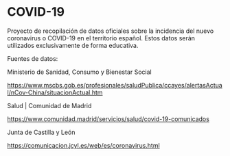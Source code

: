 # COVID-19
Proyecto de recopilación de datos oficiales sobre la incidencia del nuevo coronavirus o COVID-19 en el territorio español. Estos datos serán utilizados exclusivamente de forma educativa.

Fuentes de datos:

Ministerio de Sanidad, Consumo y Bienestar Social

https://www.mscbs.gob.es/profesionales/saludPublica/ccayes/alertasActual/nCov-China/situacionActual.htm

Salud | Comunidad de Madrid

https://www.comunidad.madrid/servicios/salud/covid-19-comunicados

Junta de Castilla y León

https://comunicacion.jcyl.es/web/es/coronavirus.html
